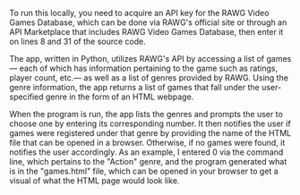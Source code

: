 To run this locally, you need to acquire an API key for the RAWG Video Games Database, which can be done via RAWG's
official site or through an API Marketplace that includes RAWG Video Games Database, then enter it on lines 8 and 31 of the source code. 

The app, written in Python, utilizes RAWG's API by accessing a list of games— each of which has information pertaining to the game such as ratings, player count, etc.— as well as a list of genres provided by RAWG. Using the genre information, the app returns a list of games that fall under the user-specified genre in the form of an HTML webpage. 

When the program is run, the app lists the genres and prompts the user to choose one by entering its corresponding number. It then notifies the user if games were registered under that genre by providing the name of the HTML file that can be opened in a browser. Otherwise, if no games were found, it notifies the user accordingly. As an example, I entered 0 via the command line, which pertains to the "Action" genre, and the program generated what is in the "games.html" file, which can be opened in your browser to get a visual of what the HTML page would look like. 
